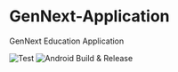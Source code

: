 # GenNext-Application

GenNext Education Application

![Test](https://github.com/Dhananjayan-PN/GenNext-Application/workflows/Test/badge.svg)
![Android Build & Release](https://github.com/Dhananjayan-PN/GenNext-Application/workflows/Android%20Build%20&%20Release/badge.svg)

